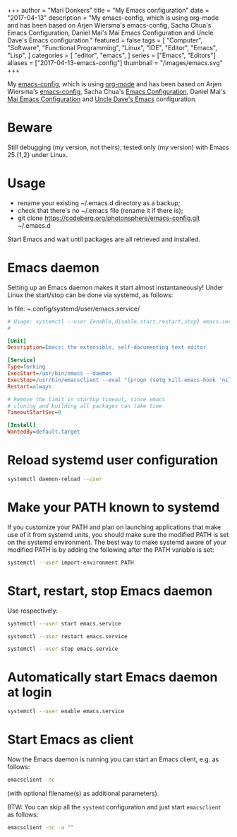 +++
author = "Mari Donkers"
title = "My Emacs configuration"
date = "2017-04-13"
description = "My emacs-config, which is using org-mode and has been based on Arjen Wiersma's emacs-config, Sacha Chua's Emacs Configuration, Daniel Mai's Mai Emacs Configuration and Uncle Dave's Emacs configuration."
featured = false
tags = [
    "Computer",
    "Software",
    "Functional Programming",
    "Linux",
    "IDE",
    "Editor",
    "Emacs",
    "Lisp",
]
categories = [
    "editor",
    "emacs",
]
series = ["Emacs", "Editors"]
aliases = ["2017-04-13-emacs-config"]
thumbnail = "/images/emacs.svg"
+++

My [emacs-config](https://codeberg.org/photonsphere/emacs-config), which is using [org-mode](http://orgmode.org/) and has been based on Arjen Wiersma's [emacs-config](https://gitlab.com/buildfunthings/emacs-config), Sacha Chua's [Emacs Configuration](http://pages.sachachua.com/.emacs.d/Sacha.html), Daniel Mai's [Mai Emacs Configuration](https://github.com/danielmai/.emacs.d) and [Uncle Dave's Emacs](https://github.com/daedreth/UncleDavesEmacs/blob/master/config.org) configuration.
<!--more-->

# Beware

Still debugging (my version, not theirs); tested only (my version) with Emacs 25.{1,2} under Linux.

# Usage

- rename your existing \~/.emacs.d directory as a backup;
- check that there's no \~/.emacs file (rename it if there is);
- git clone <https://codeberg.org/photonsphere/emacs-config.git> \~/.emacs.d

Start Emacs and wait until packages are all retrieved and installed.

# Emacs daemon

Setting up an Emacs daemon makes it start almost instantaneously! Under Linux the start/stop can be done via systemd, as follows:

In file: *\~*.config/systemd/user/emacs.service/

``` ini
# Usage: systemctl --user {enable,disable,start,restart,stop} emacs.service
#

[Unit]
Description=Emacs: the extensible, self-documenting text editor

[Service]
Type=forking
ExecStart=/usr/bin/emacs --daemon
ExecStop=/usr/bin/emacsclient --eval "(progn (setq kill-emacs-hook 'nil) (kill-emacs))"
Restart=always

# Remove the limit in startup timeout, since emacs
# cloning and building all packages can take time
TimeoutStartSec=0

[Install]
WantedBy=default.target
```

# Reload systemd user configuration

``` bash
systemctl daemon-reload --user
```

# Make your PATH known to systemd

If you customize your PATH and plan on launching applications that make use of it from systemd units, you should make sure the modified PATH is set on the systemd environment. The best way to make systemd aware of your modified PATH is by adding the following after the PATH variable is set:

``` bash
systemctl --user import-environment PATH
```

# Start, restart, stop Emacs daemon

Use respectively:

``` bash
systemctl --user start emacs.service

systemctl --user restart emacs.service

systemctl --user stop emacs.service
```

# Automatically start Emacs daemon at login

``` bash
systemctl --user enable emacs.service
```

# Start Emacs as client

Now the Emacs daemon is running you can start an Emacs client, e.g. as follows:

``` bash
emacsclient -nc
```

(with optional filename(s) as additional parameters).

BTW: You can skip all the `systemd` configuration and just start `emacsclient` as follows:

``` bash
emacsclient -nc -a "" 
```

